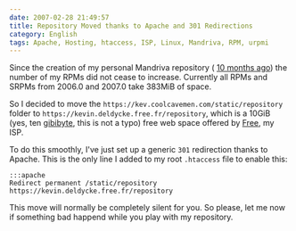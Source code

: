 ```yaml
---
date: 2007-02-28 21:49:57
title: Repository Moved thanks to Apache and 301 Redirections
category: English
tags: Apache, Hosting, htaccess, ISP, Linux, Mandriva, RPM, urpmi
---
```


Since the creation of my personal Mandriva repository (
[10 months ago](https://kevin.deldycke.com/2006/04/new-repository-for-mandriva-2006/))
the number of my RPMs did not cease to increase. Currently all RPMs and SRPMs
from 2006.0 and 2007.0 take 383MiB of space.

So I decided to move the `https://kev.coolcavemen.com/static/repository` folder
to `https://kevin.deldycke.free.fr/repository`, which is a 10GiB (yes, ten
[gibibyte](https://en.wikipedia.org/wiki/Gibibyte), this is not a typo) free web
space offered by [Free](https://free.fr), my ISP.

To do this smoothly, I've just set up a generic `301` redirection thanks to
Apache. This is the only line I added to my root `.htaccess` file to enable
this:

    :::apache
    Redirect permanent /static/repository https://kevin.deldycke.free.fr/repository

This move will normally be completely silent for you. So please, let me now if
something bad happend while you play with my repository.
